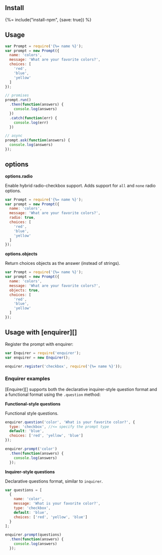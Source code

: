## Install
{%= include("install-npm", {save: true}) %}

## Usage

```js
var Prompt = require('{%= name %}');
var prompt = new Prompt({
  name: 'colors',
  message: 'What are your favorite colors?',
  choices: [
    'red',
    'blue',
    'yellow'
  ]
});

// promises
prompt.run()
  .then(function(answers) {
    console.log(answers)
  })
  .catch(function(err) {
    console.log(err)
  })

// async
prompt.ask(function(answers) {
  console.log(answers)
});
```

## options

**options.radio**

Enable hybrid radio-checkbox support. Adds support for `all` and `none` radio options.

```js
var Prompt = require('{%= name %}');
var prompt = new Prompt({
  name: 'colors',
  message: 'What are your favorite colors?',
  radio: true,
  choices: [
    'red',
    'blue',
    'yellow'
  ]
});
```

**options.objects**

Return choices objects as the answer (instead of strings).

```js
var Prompt = require('{%= name %}');
var prompt = new Prompt({
  name: 'colors',
  message: 'What are your favorite colors?',
  objects: true,
  choices: [
    'red',
    'blue',
    'yellow'
  ]
});
```


## Usage with [enquirer][]

Register the prompt with enquirer:

```js
var Enquirer = require('enquirer');
var enquirer = new Enquirer();

enquirer.register('checkbox', require('{%= name %}'));
```

### Enquirer examples

[Enquirer][] supports both the declarative inquirer-style question format and a functional format using the `.question` method:

**Functional-style questions**

Functional style questions.

```js
enquirer.question('color', 'What is your favorite color?', {
  type: 'checkbox', //<= specify the prompt type
  default: 'blue',
  choices: ['red', 'yellow', 'blue']
});

enquirer.prompt('color')
  .then(function(answers) {
    console.log(answers)
  });
```

**Inquirer-style questions**

Declarative questions format, similar to `inquirer`.

```js
var questions = [
  {
    name: 'color',
    message: 'What is your favorite color?',
    type: 'checkbox',
    default: 'blue',
    choices: ['red', 'yellow', 'blue']
  }
];

enquirer.prompt(questions)
  .then(function(answers) {
    console.log(answers)
  });
```
